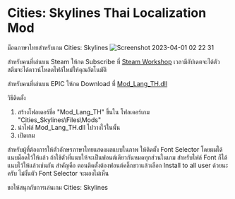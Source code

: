 # Cities: Skylines Thai Localization Mod
ม็อดภาษาไทยสำหรับเกม Cities: Skylines 
![Screenshot 2023-04-01 02 22 31](https://user-images.githubusercontent.com/384751/229216738-e866bb95-594f-4250-a75c-f13e14b17530.png)

สำหรับคนที่เล่นบน Steam ให้กด Subscribe ที่ [Steam Workshop](https://steamcommunity.com/sharedfiles/filedetails/?id=2920706399) เวลามีอัปเดตจะได้ตัวสตีมจะได้ดาวน์โหลดไฟล์ใหม่ให้คุณอัตโนมัติ

สำหรับคนที่เล่นบน EPIC ให้กด Download ที่ [Mod_Lang_TH.dll](https://github.com/Nasz/Cities-Skylines-Mod_Lang_TH/releases/latest) 

วิธีติดตั้ง
1. สร้างโฟลเดอร์ชื่อ "Mod_Lang_TH" ขึ้นใน โฟลเดอร์เกม "Cities_Skylines\Files\Mods\"
2. นำไฟล์ Mod_Lang_TH.dll ไปวางใว้ในนั้น
3. เปิดเกม

สำหรับผู้ที่ต้องการให้ตัวอักษรภาษาไทยแสดงผลแบบในภาพ 
ให้ติดตั้ง Font Selector โดยผมได้แนบม็อดไว้ให้แล้ว ถ้าใช้ตัวที่แนบให้จะเป็นฟอนต์เดียวกันหมดทุกส่วนในเกม สำหรับไฟล์ Font ก็ได้แนบไว้ให้แล้วเช่นกัน
สำคัญคือ ตอนติดตั้งต้องฟอนต์คลิ๊กขวาแล้วเลือก Install to all user ด้วยนะครับ ไม่งั้นตัว Font Selector จะมองไม่เห็น

ขอให้สนุกกับการเล่นเกม Cities: Skylines 
